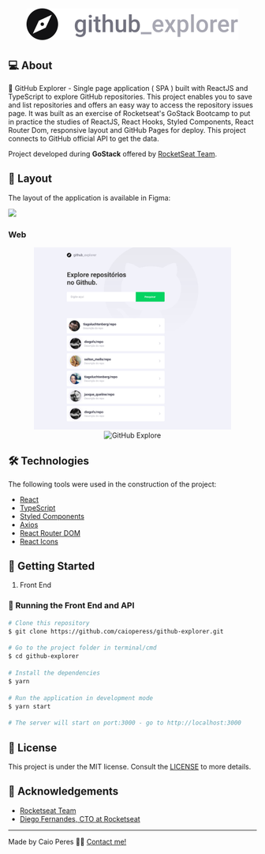 <h1 align="center">
    <img alt="GitHub Explore" src="./src/assets/logo.svg" />
</h1>

## 💻 About

📁 GitHub Explorer - Single page application ( SPA ) built with ReactJS and TypeScript to explore GitHub repositories. This project enables you to save and list repositories and offers an easy way to access the repository issues page.
It was built as an exercise of Rocketseat's GoStack Bootcamp to put in practice the studies of ReactJS, React Hooks, Styled Components, React Router Dom, responsive layout and GitHub Pages for deploy.
This project connects to GitHub official API to get the data.


Project developed during **GoStack** offered by [RocketSeat Team](https://rocketseat.com.br).



## 🎨 Layout

The layout of the application is available in Figma:

<a href="https://www.figma.com/file/HOCmxfrElzLpI75LdzFLia/Github-Explorer?node-id=0%3A1">
  <img src="https://img.shields.io/badge/Acessar%20Layout%20-Figma-%2304D361">
</a>

### Web

<p align="center" style="display: column; align-items: flex-start; justify-content: center;">
  <img alt="GitHub Explore" title="#GitHub Explore" src="./src/assets/ImgGit1.svg" width="400px">
  <img alt="GitHub Explore" title="#GitHub Explore" src="./src/assets/ImgGit2.svg" width="400px">
</p>

## 🛠 Technologies

The following tools were used in the construction of the project:

- [React][React]
- [TypeScript][TypeScript]
- [Styled Components][Styled Components]
- [Axios][Axios]
- [React Router DOM][React Router DOM]
- [React Icons][React Icons]

## 🚀 Getting Started

1. Front End

### 🎲 Running the Front End and API

```bash
# Clone this repository
$ git clone https://github.com/caioperess/github-explorer.git

# Go to the project folder in terminal/cmd
$ cd github-explorer

# Install the dependencies
$ yarn

# Run the application in development mode
$ yarn start

# The server will start on port:3000 - go to http://localhost:3000
```

## 📝 License

This project is under the MIT license. Consult the [LICENSE](LICENSE.md) to more details.

## 👏 Acknowledgements

- [Rocketseat Team](https://rocketseat.com.br)
- [Diego Fernandes, CTO at Rocketseat](https://github.com/diego3g)

---
Made by Caio Peres 👋🏽 [Contact me!](https://github.com/caioperess)

[React]: https://reactjs.org
[Typescript]: https://www.typescriptlang.org/
[Styled Components]: https://styled-components.com
[Axios]: https://blog.rocketseat.com.br/axios-um-cliente-http-full-stack/
[React Router DOM]: https://reactrouter.com/web/guides/quick-start
[React Icons]: https://react-icons.github.io/react-icons/
